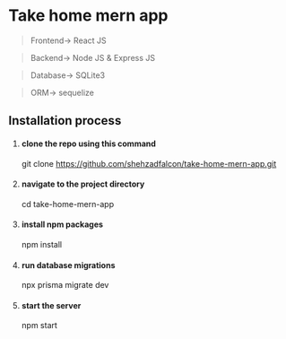 # Take home mern app

> Frontend-> React JS

> Backend-> Node JS & Express JS

> Database-> SQLite3

> ORM-> sequelize

## Installation process
1. #### clone the repo using this command
    git clone https://github.com/shehzadfalcon/take-home-mern-app.git

2. #### navigate to the project directory
    cd take-home-mern-app

3. #### install npm packages
    npm install

4. #### run database migrations
    npx prisma migrate dev

5. #### start the server
    npm start


